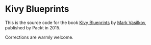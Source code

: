 Kivy Blueprints
===============
This is the source code for the book [Kivy Blueprints][1] by [Mark Vasilkov][2], published by Packt in 2015.

Corrections are warmly welcome.

[1]: https://www.packtpub.com/application-development/kivy-blueprints
[2]: http://mvasilkov.name
